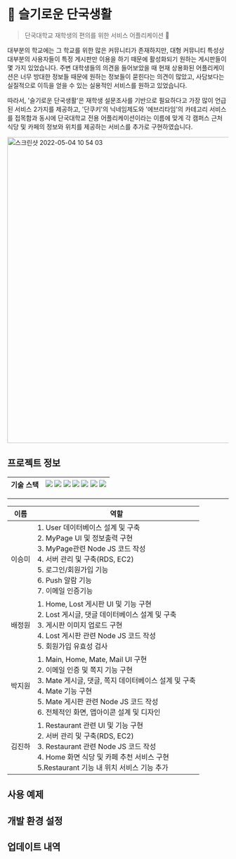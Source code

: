# 🏫 슬기로운 단국생활
> 단국대학교 재학생의 편의를 위한 서비스 어플리케이션 📱

대부분의 학교에는 그 학교를 위한 많은 커뮤니티가 존재하지만, 대형 커뮤니티 특성상 대부분의 사용자들이 특정 게시판만 이용을 하기 때문에 활성화되기 원하는 게시판들이 몇 가지 있었습니다. 주변 대학생들의 의견을 들어보았을 때 현재 상용화된 어플리케이션은 너무 방대한 정보들 때문에 원하는 정보들이 묻힌다는 의견이 많았고, 사담보다는 실질적으로 이득을 얻을 수 있는 실용적인 서비스를 원하고 있었습니다.

따라서, '슬기로운 단국생활'은 재학생 설문조사를 기반으로 필요하다고 가장 많이 언급된 서비스 2가지를 제공하고, '단쿠키'의 닉네임제도와 '에브리타임'의 카테고리 서비스를 접목함과 동시에 단국대학교 전용 어플리케이션이라는 이름에 맞게 각 캠퍼스 근처 식당 및 카페의 정보와 위치를 제공하는 서비스를 추가로 구현하였습니다.

<img width="696" alt="스크린샷 2022-05-04 10 54 03" src="https://user-images.githubusercontent.com/63248831/166613560-d0ada5c0-f0b5-43fa-92a6-c106224e263b.png">

## 프로젝트 정보
|기술 스택|<img src="https://img.shields.io/badge/java-007396?style=for-the-badge&logo=java&logoColor=white"> <img src="https://img.shields.io/badge/mysql-4479A1?style=for-the-badge&logo=mysql&logoColor=white"> <img src="https://img.shields.io/badge/node.js-339933?style=for-the-badge&logo=Node.js&logoColor=white"> <img src="https://img.shields.io/badge/express-000000?style=for-the-badge&logo=express&logoColor=white"> <img src="https://img.shields.io/badge/amazonaws-232F3E?style=for-the-badge&logo=amazonaws&logoColor=white"> <img src="https://img.shields.io/badge/github-181717?style=for-the-badge&logo=github&logoColor=white"> <img src="https://img.shields.io/badge/gradle-02303A?style=for-the-badge&logo=gradle&logoColor=white">|
|---|---|
***
|이름|역할|
|---|---|
|이승미|1. User 데이터베이스 설계 및 구축 <br>2. MyPage UI 및 정보출력 구현 <br>3. MyPage관련 Node JS 코드 작성 <br>4. 서버 관리 및 구축(RDS, EC2) <br>5. 로그인/회원가입 기능 <br>6. Push 알람 기능 <br>7. 이메일 인증기능|
|배정원|1. Home, Lost 게시판 UI 및 기능 구현 <br>2. Lost 게시글, 댓글 데이터베이스 설계 및 구축 <br>3. 게시판 이미지 업로드 구현 <br>4. Lost 게시판 관련 Node JS 코드 작성 <br>5. 회원가입 유효성 검사|
|박지원|1. Main, Home, Mate, Mail UI 구현 <br>2. 이메일 인증 및 쪽지 기능 구현 <br>3. Mate 게시글, 댓글, 쪽지 데이터베이스 설계 및 구축 <br>4. Mate 기능 구현 <br>5. Mate 게시판 관련 Node JS 코드 작성 <br>6. 전체적인 화면, 앱아이콘 설계 및 디자인 |
|김진하|1. Restaurant 관련 UI 및 기능 구현 <br>2. 서버 관리 및 구축(RDS, EC2) <br>3. Restaurant 관련 Node JS 코드 작성 <br>4. Home 화면 식당 및 카페 추천 서비스 구현 <br>5.Restaurant 기능 내 위치 서비스 기능 추가|

## 사용 예제


## 개발 환경 설정


## 업데이트 내역
